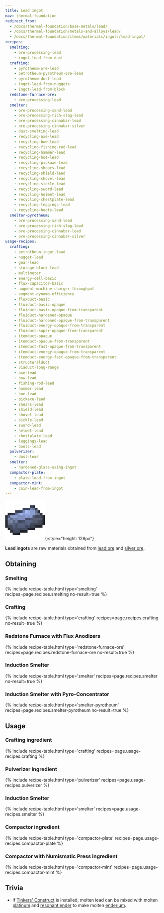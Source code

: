 ```yaml
---
title: Lead Ingot
nav: thermal-foundation
redirect_from:
  - /docs/thermal-foundation/base-metals/lead/
  - /docs/thermal-foundation/metals-and-alloys/lead/
  - /docs/thermal-foundation/items/materials/ingots/lead-ingot/
recipes:
  smelting:
    - ore-processing-lead
    - ingot-lead-from-dust
  crafting:
    - pyrotheum-ore-lead
    - petrotheum-pyrotheum-ore-lead
    - pyrotheum-dust-lead
    - ingot-lead-from-nuggets
    - ingot-lead-from-block
  redstone-furnace-ore:
    - ore-processing-lead
  smelter:
    - ore-processing-sand-lead
    - ore-processing-rich-slag-lead
    - ore-processing-cinnabar-lead
    - ore-processing-cinnabar-silver
    - dust-smelting-lead
    - recycling-axe-lead
    - recycling-bow-lead
    - recycling-fishing-rod-lead
    - recycling-hammer-lead
    - recycling-hoe-lead
    - recycling-pickaxe-lead
    - recycling-shears-lead
    - recycling-shield-lead
    - recycling-shovel-lead
    - recycling-sickle-lead
    - recycling-sword-lead
    - recycling-helmet-lead
    - recycling-chestplate-lead
    - recycling-leggings-lead
    - recycling-boots-lead
  smelter-pyrotheum:
    - ore-processing-sand-lead
    - ore-processing-rich-slag-lead
    - ore-processing-cinnabar-lead
    - ore-processing-cinnabar-silver
usage-recipes:
  crafting:
    - petrotheum-ingot-lead
    - nugget-lead
    - gear-lead
    - storage-block-lead
    - multimeter
    - energy-cell-basic
    - flux-capacitor-basic
    - augment-machine-charger-throughput
    - augment-dynamo-efficiency
    - fluxduct-basic
    - fluiduct-basic-opaque
    - fluiduct-basic-opaque-from-transparent
    - fluiduct-hardened-opaque
    - fluiduct-hardened-opaque-from-transparent
    - fluiduct-energy-opaque-from-transparent
    - fluiduct-super-opaque-from-transparent
    - itemduct-opaque
    - itemduct-opaque-from-transparent
    - itemduct-fast-opaque-from-transparent
    - itemduct-energy-opaque-from-transparent
    - itemduct-energy-fast-opaque-from-transparent
    - structuralduct
    - viaduct-long-range
    - axe-lead
    - bow-lead
    - fishing-rod-lead
    - hammer-lead
    - hoe-lead
    - pickaxe-lead
    - shears-lead
    - shield-lead
    - shovel-lead
    - sickle-lead
    - sword-lead
    - helmet-lead
    - chestplate-lead
    - leggings-lead
    - boots-lead
  pulverizer:
    - dust-lead
  smelter:
    - hardened-glass-using-ingot
  compactor-plate:
    - plate-lead-from-ingot
  compactor-mint:
    - coin-lead-from-ingot
---
```


![Lead ingot](/assets/images/thermal-foundation/ingot-lead.png){:style="height: 128px"}


**Lead ingots** are raw materials obtained from [lead ore](/docs/lead-ore/) and
[silver ore](/docs/silver-ore/).


Obtaining
---------

### Smelting
{% include recipe-table.html type='smelting' recipes=page.recipes.smelting no-result=true %}

### Crafting
{% include recipe-table.html type='crafting' recipes=page.recipes.crafting no-result=true %}

### Redstone Furnace with Flux Anodizers
{% include recipe-table.html type='redstone-furnace-ore' recipes=page.recipes.redstone-furnace-ore no-result=true %}

### Induction Smelter
{% include recipe-table.html type='smelter' recipes=page.recipes.smelter no-result=true %}

### Induction Smelter with Pyro-Concentrator
{% include recipe-table.html type='smelter-pyrotheum' recipes=page.recipes.smelter-pyrotheum no-result=true %}


Usage
-----

### Crafting ingredient
{% include recipe-table.html type='crafting' recipes=page.usage-recipes.crafting %}

### Pulverizer ingredient
{% include recipe-table.html type='pulverizer' recipes=page.usage-recipes.pulverizer %}

### Induction Smelter
{% include recipe-table.html type='smelter' recipes=page.usage-recipes.smelter %}

### Compactor ingredient
{% include recipe-table.html type='compactor-plate' recipes=page.usage-recipes.compactor-plate %}

### Compactor with Numismatic Press ingredient
{% include recipe-table.html type='compactor-mint' recipes=page.usage-recipes.compactor-mint %}


Trivia
------

* If [Tinkers'
  Construct](https://minecraft.curseforge.com/projects/tinkers-construct) is
  installed, molten lead can be mixed with molten
  [platinum](/docs/platinum-ingot/) and [resonant ender](/docs/resonant-ender/)
  to make molten [enderium](/docs/enderium-ingot/).

